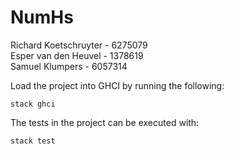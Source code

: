 # NumHs
Richard Koetschruyter - 6275079 <br/>
Esper van den Heuvel - 1378619 <br/>
Samuel Klumpers - 6057314 <br/>

Load the project into GHCI by running the following:
```
stack ghci 
```

The tests in the project can be executed with:
```
stack test 
```
